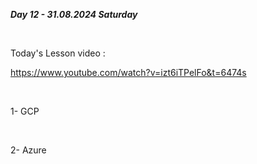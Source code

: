 _**Day 12 - 31.08.2024 Saturday**_

<br>

Today's Lesson video :

https://www.youtube.com/watch?v=izt6iTPelFo&t=6474s

<br>

1- GCP

<br>

2- Azure


